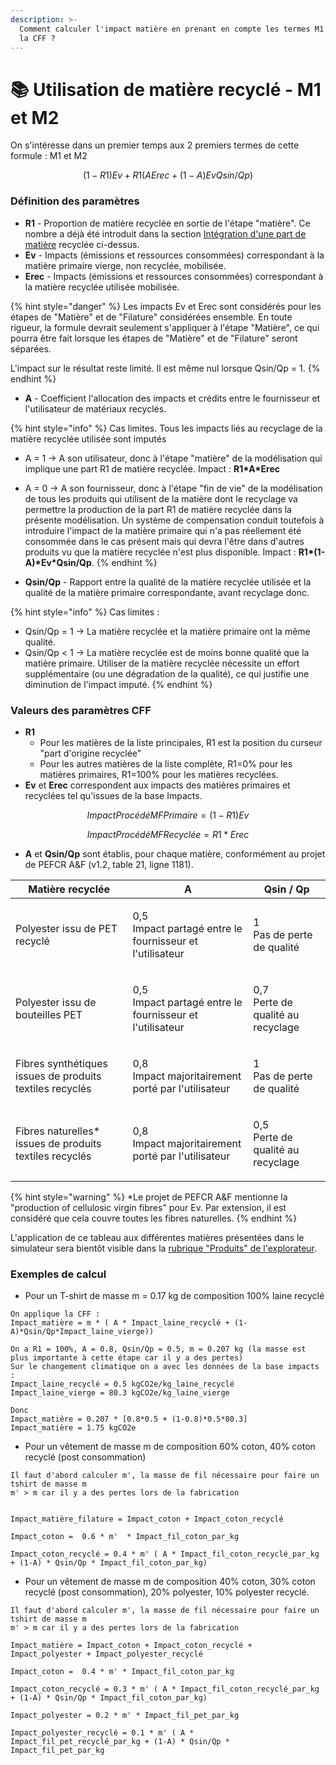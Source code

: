 ```yaml
---
description: >-
  Comment calculer l'impact matière en prenant en compte les termes M1 et M2 de
  la CFF ?
---
```


# 📚 Utilisation de matière recyclé - M1 et M2

On s'intéresse dans un premier temps aux 2 premiers termes de cette formule : M1 et M2

$$
(1-R1)Ev + R1(AErec + (1-A)EvQsin/Qp)
$$

### Définition des paramètres

* **R1** - Proportion de matière recyclée en sortie de l'étape "matière". Ce nombre a déjà été introduit dans la section [Intégration d'une part de matière](circular-footprint-formula-cff-matiere.md#integration-dune-part-de-matiere-recyclee) recyclée ci-dessus.
* **Ev** - Impacts (émissions et ressources consommées) correspondant à la matière primaire vierge, non recyclée, mobilisée.
* **Erec** - Impacts (émissions et ressources consommées) correspondant à la matière recyclée utilisée mobilisée.

{% hint style="danger" %}
Les impacts Ev et Erec sont considérés pour les étapes de "Matière" et de "Filature" considérées ensemble. En toute rigueur, la formule devrait seulement s'appliquer à l'étape "Matière", ce qui pourra être fait lorsque les étapes de "Matière" et de "Filature" seront séparées.

L'impact sur le résultat reste limité. Il est même nul lorsque Qsin/Qp = 1.
{% endhint %}

* **A** - Coefficient l'allocation des impacts et crédits entre le fournisseur et l'utilisateur de matériaux recyclés.

{% hint style="info" %}
Cas limites. Tous les impacts liés au recyclage de la matière recyclée utilisée sont imputés

* A = 1 -> A son utilisateur, donc à l'étape "matière" de la modélisation qui implique une part R1 de matière recyclée. Impact : **R1\*A\*Erec**
* A = 0 -> A son fournisseur, donc à l'étape "fin de vie" de la modélisation de tous les produits qui utilisent de la matière dont le recyclage va permettre la production de la part R1 de matière recyclée dans la présente modélisation. Un système de compensation conduit toutefois à introduire l'impact de la matière primaire qui n'a pas réellement été consommée dans le cas présent mais qui devra l'être dans d'autres produits vu que la matière recyclée n'est plus disponible. Impact : **R1\*(1-A)\*Ev\*Qsin/Qp**.
{% endhint %}

* **Qsin/Qp** - Rapport entre la qualité de la matière recyclée utilisée et la qualité de la matière primaire correspondante, avant recyclage donc.

{% hint style="info" %}
Cas limites :

* Qsin/Qp = 1 -> La matière recyclée et la matière primaire ont la même qualité.
* Qsin/Qp < 1 -> La matière recyclée est de moins bonne qualité que la matière primaire. Utiliser de la matière recyclée nécessite un effort supplémentaire (ou une dégradation de la qualité), ce qui justifie une diminution de l'impact imputé.
{% endhint %}

### Valeurs des paramètres CFF

* **R1**
  * Pour les matières de la liste principales, R1 est la position du curseur "part d'origine recyclée"
  * Pour les autres matières de la liste complète, R1=0% pour les matières primaires, R1=100% pour les matières recyclées.
* **Ev** et **Erec** correspondent aux impacts des matières primaires et recyclées tel qu'issues de la base Impacts.

$$
ImpactProcédéMFPrimaire = (1-R1) Ev
$$

$$
ImpactProcédéMFRecyclée = R1*Erec
$$

* **A** et **Qsin/Qp** sont établis, pour chaque matière, conformément au projet de PEFCR A\&F (v1.2, table 21, ligne 1181).

| Matière recyclée                                         | A                                                                  | Qsin / Qp                                   |
| -------------------------------------------------------- | ------------------------------------------------------------------ | ------------------------------------------- |
| Polyester issu de PET recyclé                            | <p>0,5<br>Impact partagé entre le fournisseur et l'utilisateur</p> | <p>1<br>Pas de perte de qualité</p>         |
| Polyester issu de bouteilles PET                         | <p>0,5<br>Impact partagé entre le fournisseur et l'utilisateur</p> | <p>0,7<br>Perte de qualité au recyclage</p> |
| Fibres synthétiques issues de produits textiles recyclés | <p>0,8<br>Impact majoritairement porté par l'utilisateur</p>       | <p>1<br>Pas de perte de qualité</p>         |
| Fibres naturelles\* issues de produits textiles recyclés | <p>0,8<br>Impact majoritairement porté par l'utilisateur</p>       | <p>0,5<br>Perte de qualité au recyclage</p> |

{% hint style="warning" %}
\*Le projet de PEFCR A\&F mentionne la "production of cellulosic virgin fibres" pour Ev. Par extension, il est considéré que cela couvre toutes les fibres naturelles.
{% endhint %}

L'application de ce tableau aux différentes matières présentées dans le simulateur sera bientôt visible dans la [rubrique "Produits" de l'explorateur](https://wikicarbone.beta.gouv.fr/#/explore/products).

### Exemples de calcul

* Pour un T-shirt de masse m = 0.17 kg de composition 100% laine recyclé

```
On applique la CFF :
Impact_matière = m * ( A * Impact_laine_recyclé + (1-A)*Qsin/Qp*Impact_laine_vierge))

On a R1 = 100%, A = 0.8, Qsin/Qp = 0.5, m = 0.207 kg (la masse est plus importante à cette étape car il y a des pertes) 
Sur le changement climatique on a avec les données de la base impacts : 
Impact_laine_recyclé = 0.5 kgCO2e/kg_laine_recyclé
Impact_laine_vierge = 80.3 kgCO2e/kg_laine_vierge

Donc 
Impact_matière = 0.207 * [0.8*0.5 + (1-0.8)*0.5*80.3]
Impact_matière = 1.75 kgCO2e
```

* Pour un vêtement de masse m de composition 60% coton, 40% coton recyclé (post consommation)

```
Il faut d'abord calculer m', la masse de fil nécessaire pour faire un tshirt de masse m 
m' > m car il y a des pertes lors de la fabrication


Impact_matière_filature = Impact_coton + Impact_coton_recyclé

Impact_coton =  0.6 * m'  * Impact_fil_coton_par_kg

Impact_coton_recyclé = 0.4 * m' ( A * Impact_fil_coton_recyclé_par_kg + (1-A) * Qsin/Qp * Impact_fil_coton_par_kg)
```

* Pour un vêtement de masse m de composition 40% coton, 30% coton recyclé (post consommation), 20% polyester, 10% polyester recyclé.

```
Il faut d'abord calculer m', la masse de fil nécessaire pour faire un tshirt de masse m 
m' > m car il y a des pertes lors de la fabrication

Impact_matière = Impact_coton + Impact_coton_recyclé + Impact_polyester + Impact_polyester_recyclé

Impact_coton =  0.4 * m' * Impact_fil_coton_par_kg

Impact_coton_recyclé = 0.3 * m' ( A * Impact_fil_coton_recyclé_par_kg + (1-A) * Qsin/Qp * Impact_fil_coton_par_kg)

Impact_polyester = 0.2 * m' * Impact_fil_pet_par_kg

Impact_polyester_recyclé = 0.1 * m' ( A * Impact_fil_pet_recyclé_par_kg + (1-A) * Qsin/Qp * Impact_fil_pet_par_kg
```
